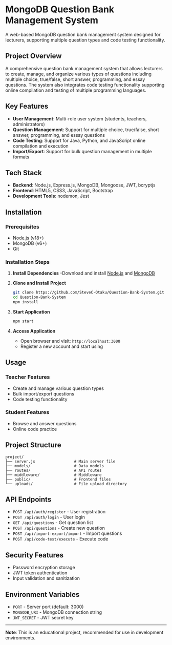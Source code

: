 # MongoDB Question Bank Management System

A web-based MongoDB question bank management system designed for lecturers, supporting multiple question types and code testing functionality.

## Project Overview

A comprehensive question bank management system that allows lecturers to create, manage, and organize various types of questions including multiple choice, true/false, short answer, programming, and essay questions. The system also integrates code testing functionality supporting online compilation and testing of multiple programming languages.

## Key Features

- **User Management**: Multi-role user system (students, teachers, administrators)
- **Question Management**: Support for multiple choice, true/false, short answer, programming, and essay questions
- **Code Testing**: Support for Java, Python, and JavaScript online compilation and execution
- **Import/Export**: Support for bulk question management in multiple formats

## Tech Stack

- **Backend**: Node.js, Express.js, MongoDB, Mongoose, JWT, bcryptjs
- **Frontend**: HTML5, CSS3, JavaScript, Bootstrap
- **Development Tools**: nodemon, Jest

## Installation

### Prerequisites
- Node.js (v18+)
- MongoDB (v6+)
- Git

### Installation Steps

1. **Install Dependencies**
   -Download and install [Node.js](https://nodejs.org/) and [MongoDB](https://www.mongodb.com/try/download/community)

2. **Clone and Install Project**
   ```bash
   git clone https://github.com/SteveC-Otaku/Question-Bank-System.git
   cd Question-Bank-System
   npm install
   ```

3. **Start Application**
   ```bash
   npm start
   ```

4. **Access Application**
   - Open browser and visit: `http://localhost:3000`
   - Register a new account and start using

## Usage

### Teacher Features
- Create and manage various question types
- Bulk import/export questions
- Code testing functionality

### Student Features
- Browse and answer questions
- Online code practice

## Project Structure

```
project/
├── server.js                 # Main server file
├── models/                   # Data models
├── routes/                   # API routes
├── middleware/               # Middleware
├── public/                   # Frontend files
└── uploads/                  # File upload directory
```

## API Endpoints

- `POST /api/auth/register` - User registration
- `POST /api/auth/login` - User login
- `GET /api/questions` - Get question list
- `POST /api/questions` - Create new question
- `POST /api/import-export/import` - Import questions
- `POST /api/code-test/execute` - Execute code

## Security Features

- Password encryption storage
- JWT token authentication
- Input validation and sanitization

## Environment Variables

- `PORT` - Server port (default: 3000)
- `MONGODB_URI` - MongoDB connection string
- `JWT_SECRET` - JWT secret key

---

**Note**: This is an educational project, recommended for use in development environments.
